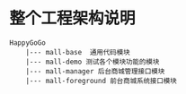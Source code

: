 # 整个工程架构说明

    HappyGoGo
        |--- mall-base  通用代码模块
        |--- mall-demo 测试各个模块功能的模块
        |--- mall-manager 后台商城管理接口模块
        |--- mall-foreground 前台商城系统接口模块


